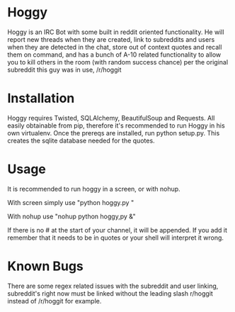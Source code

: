 Hoggy
=====

Hoggy is an IRC Bot with some built in reddit oriented functionality.  He will report new threads when they are created, link to subreddits and users when they are detected in the chat, store out of context quotes and recall them on command, and has a bunch of A-10 related functionality to allow you to kill others in the room (with random success chance) per the original subreddit this guy was in use, /r/hoggit

Installation
====

Hoggy requires Twisted, SQLAlchemy, BeautifulSoup and Requests.  All easily obtainable from pip, therefore it's recommended to run Hoggy in his own virtualenv.
Once the prereqs are installed, run python setup.py.  This creates the sqlite database needed for the quotes.

Usage
====

It is recommended to run hoggy in a screen, or with nohup.

With screen simply use "python hoggy.py <your channel> <logfile>"

With nohup use "nohup python hoggy,py <your channel> <logfile> &"

If there is no # at the start of your channel, it will be appended.  If you add it remember that it needs to be in quotes or your shell will interpret it wrong.

Known Bugs
====

There are some regex related issues with the subreddit and user linking,  subreddit's right now must be linked without the leading slash r/hoggit instead of /r/hoggit for example.
